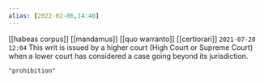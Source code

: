 ```yaml
---
alias: [2022-02-06,14:40]
---
```

[[habeas corpus]] [[mandamus]] [[quo warranto]] [[certiorari]]
`2021-07-20` `12:04`
This writ is issued by a higher court (High Court or Supreme Court) when a lower court has considered a case going beyond its jurisdiction.

```query 2021-12-30 15:21
"prohibition"
```

